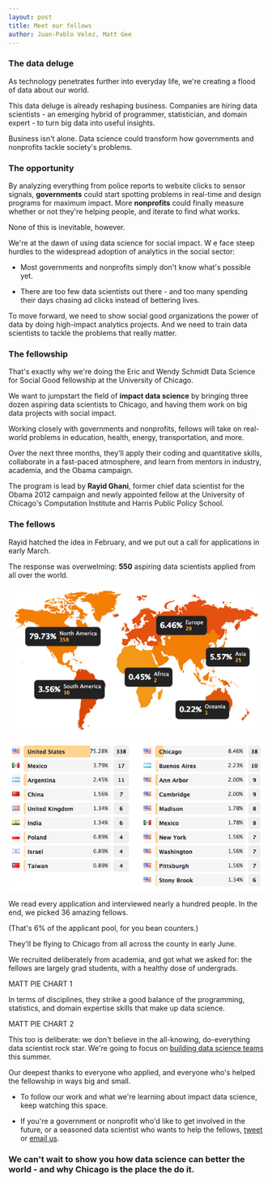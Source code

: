```yaml
---
layout: post
title: Meet our fellows 
author: Juan-Pablo Velez, Matt Gee
---
```



### The data deluge
As technology penetrates further into everyday life, we're creating a flood of data about our world. 

This data deluge is already reshaping business. Companies are hiring data scientists - an emerging hybrid of programmer, statistician, and domain expert - to turn big data into useful insights.

Business isn't alone. Data science could transform how governments and nonprofits tackle society's problems.

### The opportunity
By analyzing everything from police reports to website clicks to sensor signals, **governments** could start spotting problems in real-time and design programs for maximum impact. More **nonprofits** could finally measure whether or not they're helping people, and iterate to find what works.

None of this is inevitable, however. 

We're at the dawn of using data science for social impact. W	e face steep hurdles to the widespread adoption of analytics in the social sector:

- Most governments and nonprofits simply don't know what's possible yet.

- There are too few data scientists out there - and too many spending their days chasing ad clicks instead of bettering lives.

To move forward, we need to show social good organizations the power of data by doing high-impact analytics projects. And we need to train data scientists to tackle the problems that really matter.

### The fellowship
That's exactly why we're doing the Eric and Wendy Schmidt Data Science for Social Good fellowship at the University of Chicago. 

We want to jumpstart the field of <strong>impact data science</strong> by bringing three dozen aspiring data scientists to Chicago, and having them work on big data projects with social impact.

Working closely with governments and nonprofits, fellows will take on real-world problems in education, health, energy, transportation, and more.

Over the next three months, they’ll apply their coding and quantitative skills, collaborate in a fast-paced atmosphere, and learn from mentors in industry, academia, and the Obama campaign.

The program is lead by <strong>Rayid Ghani</strong>, former chief data scientist for the Obama 2012 campaign and newly appointed fellow at the University of Chicago's Computation Institute and Harris Public Policy School.

### The fellows
Rayid hatched the idea in February, and we put out a call for applications in early March. 

The response was overwelming: <strong>550</strong> aspiring data scientists applied from all over the world.

![Applicant map](/img/posts/applicant-map.png)

![Applicant map](/img/posts/applicant-table.png)

We read every application and interviewed nearly a hundred people. In the end, we picked 36 amazing fellows. 

(That's 6% of the applicant pool, for you bean counters.)

They'll be flying to Chicago from all across the county in early June.

We recruited deliberately from academia, and got what we asked for: the fellows are largely grad students, with a healthy dose of undergrads.

MATT PIE CHART 1

In terms of disciplines, they strike a good balance of the programming, statistics, and domain expertise skills that make up data science.

MATT PIE CHART 2

This too is deliberate: we don't believe in the all-knowing, do-everything data scientist rock star. We're going to focus on [building data science teams](http://assets.en.oreilly.com/1/eventseries/23/Building-Data-Science-Teams.pdf) this summer.

Our deepest thanks to everyone who applied, and everyone who's helped the fellowship in ways big and small.

- To follow our work and what we're learning about impact data science, keep watching this space.

- If you're a government or nonprofit who'd like to get involved in the future, or a seasoned data scientist who wants to help the fellows, <a href="www.twitter.com/datascifellows">tweet</a> or <a href="mailto:datascifellows@gmail.com">email us</a>.

### We can't wait to show you how data science can better the world - and why Chicago is the place the do it.







